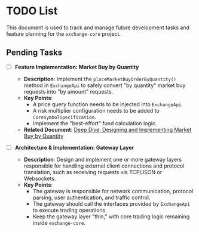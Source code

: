 # TODO List

This document is used to track and manage future development tasks and feature planning for the `exchange-core` project.

## Pending Tasks

- [ ] **Feature Implementation: Market Buy by Quantity**
  - **Description**: Implement the `placeMarketBuyOrderByQuantity()` method in `ExchangeApi` to safely convert "by quantity" market buy requests into "by amount" requests.
  - **Key Points**:
    - A price query function needs to be injected into `ExchangeApi`.
    - A risk multiplier configuration needs to be added to `CoreSymbolSpecification`.
    - Implement the "best-effort" fund calculation logic.
  - **Related Document**: [Deep Dive: Designing and Implementing Market Buy by Quantity](./DEEP_DIVE_MARKET_BUY_BY_QUANTITY.md)

- [ ] **Architecture & Implementation: Gateway Layer**
  - **Description**: Design and implement one or more gateway layers responsible for handling external client connections and protocol translation, such as receiving requests via TCP/JSON or Websockets.
  - **Key Points**:
    - The gateway is responsible for network communication, protocol parsing, user authentication, and traffic control.
    - The gateway should call the interfaces provided by `ExchangeApi` to execute trading operations.
    - Keep the gateway layer "thin," with core trading logic remaining inside `exchange-core`.
